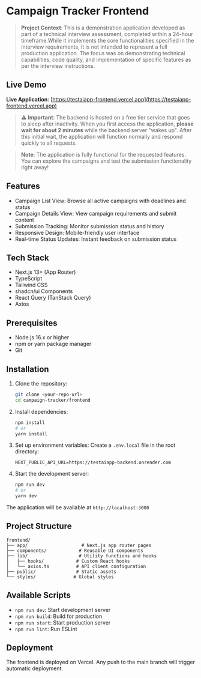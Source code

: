 # Campaign Tracker Frontend

> **Project Context**: This is a demonstration application developed as part of a technical interview assessment, completed within a 24-hour timeframe.While it implements the core functionalities specified in the interview requirements, it is not intended to represent a full production application. The focus was on demonstrating technical capabilities, code quality, and implementation of specific features as per the interview instructions.

## Live Demo

**Live Application**: [https://testaiapp-frontend.vercel.app](https://testaiapp-frontend.vercel.app)

> **⚠️ Important**: The backend is hosted on a free tier service that goes to sleep after inactivity. When you first access the application, **please wait for about 2 minutes** while the backend server "wakes up". After this initial wait, the application will function normally and respond quickly to all requests.

> **Note**: The application is fully functional for the requested features. You can explore the campaigns and test the submission functionality right away!

## Features

- Campaign List View: Browse all active campaigns with deadlines and status
- Campaign Details View: View campaign requirements and submit content
- Submission Tracking: Monitor submission status and history
- Responsive Design: Mobile-friendly user interface
- Real-time Status Updates: Instant feedback on submission status

## Tech Stack

- Next.js 13+ (App Router)
- TypeScript
- Tailwind CSS
- shadcn/ui Components
- React Query (TanStack Query)
- Axios

## Prerequisites

- Node.js 16.x or higher
- npm or yarn package manager
- Git

## Installation

1. Clone the repository:
   ```bash
   git clone <your-repo-url>
   cd campaign-tracker/frontend
   ```

2. Install dependencies:
   ```bash
   npm install
   # or
   yarn install
   ```

3. Set up environment variables:
   Create a `.env.local` file in the root directory:
   ```env
   NEXT_PUBLIC_API_URL=https://testaiapp-backend.onrender.com
   ```

4. Start the development server:
   ```bash
   npm run dev
   # or
   yarn dev
   ```

The application will be available at `http://localhost:3000`

## Project Structure

```
frontend/
├── app/                    # Next.js app router pages
├── components/            # Reusable UI components
├── lib/                   # Utility functions and hooks
│   ├── hooks/            # Custom React hooks
│   └── axios.ts          # API client configuration
├── public/               # Static assets
└── styles/              # Global styles
```

## Available Scripts

- `npm run dev`: Start development server
- `npm run build`: Build for production
- `npm run start`: Start production server
- `npm run lint`: Run ESLint

## Deployment

The frontend is deployed on Vercel. Any push to the main branch will trigger automatic deployment.
